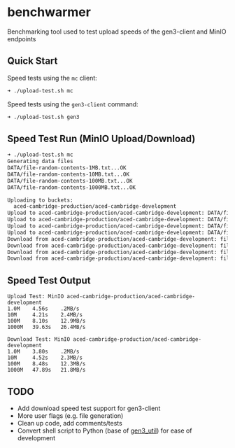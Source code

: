# benchwarmer

Benchmarking tool used to test upload speeds of the gen3-client and MinIO endpoints

## Quick Start

Speed tests using the `mc` client:

```sh
➜ ./upload-test.sh mc
```

Speed tests using the `gen3-client` command:

```sh
➜ ./upload-test.sh gen3
```

## Speed Test Run (MinIO Upload/Download)

```sh
➜ ./upload-test.sh mc
Generating data files
DATA/file-random-contents-1MB.txt...OK
DATA/file-random-contents-10MB.txt...OK
DATA/file-random-contents-100MB.txt...OK
DATA/file-random-contents-1000MB.txt...OK

Uploading to buckets:
  aced-cambridge-production/aced-cambridge-development
Upload to aced-cambridge-production/aced-cambridge-development: DATA/file-random-contents-1MB.txt...OK
Upload to aced-cambridge-production/aced-cambridge-development: DATA/file-random-contents-10MB.txt...OK
Upload to aced-cambridge-production/aced-cambridge-development: DATA/file-random-contents-100MB.txt...OK
Upload to aced-cambridge-production/aced-cambridge-development: DATA/file-random-contents-1000MB.txt...OK
Download from aced-cambridge-production/aced-cambridge-development: file-random-contents-1MB.txt...OK
Download from aced-cambridge-production/aced-cambridge-development: file-random-contents-10MB.txt...OK
Download from aced-cambridge-production/aced-cambridge-development: file-random-contents-100MB.txt...OK
Download from aced-cambridge-production/aced-cambridge-development: file-random-contents-1000MB.txt...OK
```

## Speed Test Output

```
Upload Test: MinIO aced-cambridge-production/aced-cambridge-development
1.0M    4.56s    .2MB/s
10M     4.21s    2.4MB/s
100M    8.10s    12.9MB/s
1000M   39.63s   26.4MB/s

Download Test: MinIO aced-cambridge-production/aced-cambridge-development
1.0M    3.80s    .2MB/s
10M     4.52s    2.3MB/s
100M    8.48s    12.3MB/s
1000M   47.89s   21.8MB/s
```

## TODO

- Add download speed test support for gen3-client
- More user flags (e.g. file generation)
- Clean up code, add comments/tests
- Convert shell script to Python (base of [gen3_util](https://github.com/ACED-IDP/gen3_util)) for ease of development
